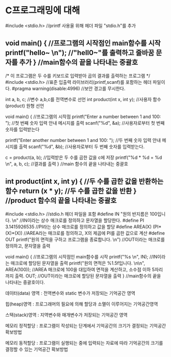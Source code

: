 # C프로그래밍에 대해

#include <stdio.h> //printf 사용울 위해 헤더 파일 "stdio.h"를 추가

void main() { //프로그램의 시작점인 main함수를 시작
printf("hello~ \n"); //"hell0~"를 출력하고 줄바꿈 문자를 추가
} //main함수의 끝을 나타내는 중괄호
-----------------------------
/*
이 프로그램은 두 수를 키보드로 입력받아 곱의 결과를 출력하는 프로그램
*/
#include <stdio.h> //표준 입출력 라이브러리(printf,scanf)를 포함하는 헤더 파일이다.
#pragma warning(disable:4996) //보안 경고를 무시한다.

int a, b, c; //변수 a,b,c를 전역변수로 선언
int product(int x, int y); //사용자 함수(product) 원형 선언

void main() { //프로그램의 시작점
printf("Enter a number between 1 and 100: "); //첫 번째 숫자 입력 안내 메시지를 출력
scanf("%d", &a); //사용자로부터 첫 번째 숫자를 입력받는다

printf("Enter another number between 1 and 100: "); //두 번째 숫자 입력 안내 메시지를 출력
scanf("%d", &b); //사용자로부터 두 번째 숫자를 입력받는다.

c = product(a, b); //입력받은 두 수를 곱한 값을 c에 저장
printf("%d * %d = %d \n", a, b, c); //결과를 출력
} //main 함수의 끝을 나타내는 중괄호

int product(int x, int y) { //두 수를 곱한 값을 반환하는 함수
return (x * y); //두 수를 곱한 값을 반환
} //product 함수의 끝을 나타내는 중괄호
--------------------------------
#include <stdio.h> //stdio.h 헤더 파일을 포함
#define IN "원의 반지름은 100입니다. \n" //IN이라는 상수 매크로를 정의하고 문자열을 할당한다.
#define PI 3.1415926535 //PI라는 상수 매크로를 정의하고 값을 할당
#define AREA(X) (PI*(X)*(X)) //AREA라는 매크로를 정의하고, X의 제곱에 PI를 곱한 값으로 계산
#define OUT printf("원의 면적을 구하고 프로그램을 종료합니다. \n") //OUT이라는 매크로를 정의하고, 문자열을 출력

void main() { //프로그램의 시작점인 main함수를 시작
printf("%s \n", IN); //IN이라는 매크로에 할당된 문자열을 출력
printf("원의 면적은 %1.5f입니다. \n\n", AREA(100)); //AREA 매크로에 100을 대입하여 면적을 계산하고, 소수점 이하 5자리까지 출력.
OUT; //OUT이라는 매크로에 할당된 문자열을 출력
} //main함수의 끝을 나타내는 중괄호이다.

데이터(data) 영역 : 전역변수와 static 변수가 저장되는 기억공간 영역

힙(heap)영역 : 프로그래머의 필요에 의해 할당과 소멸이 이루어지는 기억공간영역

스택(stack)영역 : 지역변수와 매개변수가 저장되는 기억공간 영역

메모리 정적할당 : 프로그램이 작성되는 단계에서 기억공간의 크기가 결정되는 기억공간 확보방법

메모리 동적할당 : 프로그램이 실행되는 중에 입력되는 자료에 따라 기억공간의 크기를 결정할 수 있는 기억공간 확보방법